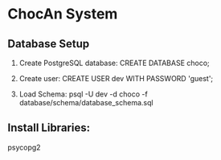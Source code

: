 # ChocAn System

## Database Setup
1. Create PostgreSQL database:
CREATE DATABASE choco;


2. Create user:
CREATE USER dev WITH PASSWORD 'guest';

3. Load Schema:
psql -U dev -d choco -f database/schema/database_schema.sql

## Install Libraries:
psycopg2
